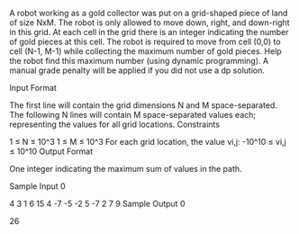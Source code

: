 A robot working as a gold collector was put on a grid-shaped piece of land of size NxM. The robot is only allowed to move down, right, and down-right in this grid. At each cell in the grid there is an integer indicating the number of gold pieces at this cell. The robot is required to move from cell (0,0) to cell (N-1, M-1) while collecting the maximum number of gold pieces. Help the robot find this maximum number (using dynamic programming). A manual grade penalty will be applied if you did not use a dp solution.

Input Format

The first line will contain the grid dimensions N and M space-separated.
The following N lines will contain M space-separated values each; representing the values for all grid locations.
Constraints

1 ≤ N ≤ 10^3
1 ≤ M ≤ 10^3
For each grid location, the value vi,j: -10^10 ≤ vi,j ≤ 10^10
Output Format

One integer indicating the maximum sum of values in the path.

Sample Input 0

4 3
1 6 15
4 -7 -5
-2 5 -7
2 7 9
Sample Output 0

26
